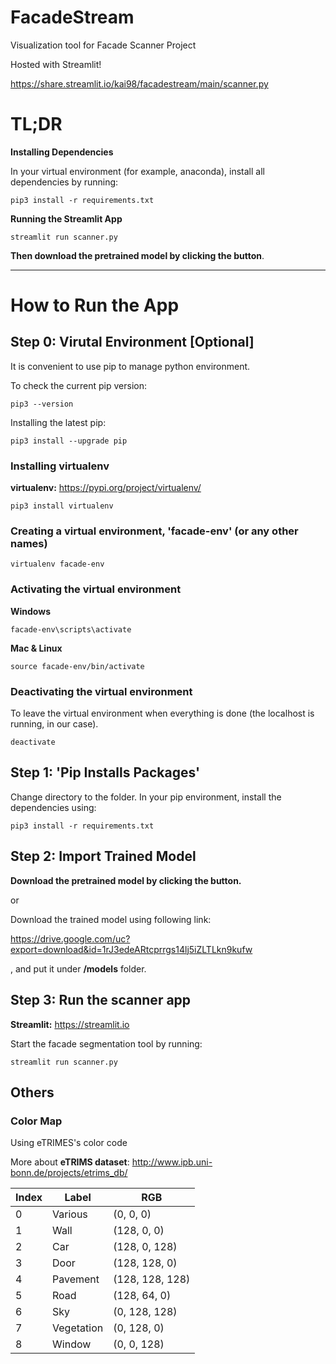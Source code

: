 # FacadeStream
Visualization tool for Facade Scanner Project

Hosted with Streamlit!

https://share.streamlit.io/kai98/facadestream/main/scanner.py


# TL;DR

**Installing Dependencies**

In your virtual environment (for example, anaconda), install all dependencies by running: 

```
pip3 install -r requirements.txt
```



**Running the Streamlit App**

```
streamlit run scanner.py
```



**Then download the pretrained model by clicking the button**. 



---



# How to Run the App



## Step 0: Virutal Environment [Optional]

It is convenient to use pip to manage python environment. 

To check the current pip version: 

```shell
pip3 --version
```

Installing the latest pip:

```
pip3 install --upgrade pip
```



### Installing virtualenv

**virtualenv:** https://pypi.org/project/virtualenv/

```
pip3 install virtualenv
```



### Creating a virtual environment,  'facade-env' (or any other names)

``` 
virtualenv facade-env
```



### Activating the virtual environment

**Windows**

```
facade-env\scripts\activate
```

**Mac & Linux**

```
source facade-env/bin/activate
```



### Deactivating the virtual environment

To leave the virtual environment when everything is done (the localhost is running, in our case). 

```
deactivate
```



## Step 1: 'Pip Installs Packages'

Change directory to the folder. In your pip environment, install the dependencies using:

```
pip3 install -r requirements.txt
```



## Step 2: Import Trained Model

**Download the pretrained model by clicking the button.**

or 

Download the trained model using following link: 

https://drive.google.com/uc?export=download&id=1rJ3edeARtcprrgs14lj5iZLTLkn9kufw

, and put it under **/models** folder.



## Step 3: Run the scanner app

**Streamlit:** https://streamlit.io

Start the facade segmentation tool by running:

```
streamlit run scanner.py
```



## Others

### Color Map

Using eTRIMES's color code

More about **eTRIMS dataset**: http://www.ipb.uni-bonn.de/projects/etrims_db/

| Index | Label      | RGB             |
| --- | --------- | --------------- |
|   0   | Various    | (0, 0, 0)       |
|   1   | Wall       | (128, 0, 0)     |
|   2   | Car        | (128, 0, 128)   |
|   3   | Door       | (128, 128, 0)   |
|   4   | Pavement   | (128, 128, 128) |
|   5   | Road       | (128, 64, 0)    |
|   6   | Sky        | (0, 128, 128)   |
|   7   | Vegetation | (0, 128, 0)     |
|   8   | Window     | (0, 0, 128)     |


